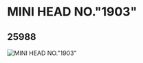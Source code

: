 # MINI HEAD NO."1903"
## 25988
![MINI HEAD NO."1903"](https://lc-www-live-s.legocdn.com/media/bricks/5/2/6144354.jpg)